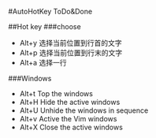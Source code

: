 #AutoHotKey ToDo&Done

##Hot key
###choose
*	Alt+y 选择当前位置到行首的文字
*	Alt+p 选择当前位置到行末的文字
*	Alt+a 选择一行

###Windows
*	Alt+t Top the windows
*	Alt+H Hide the active windows
*	Alt+U Unhide the windows in sequence
*	Alt+v Active the Vim windows
*	Alt+X Close the active windows


###